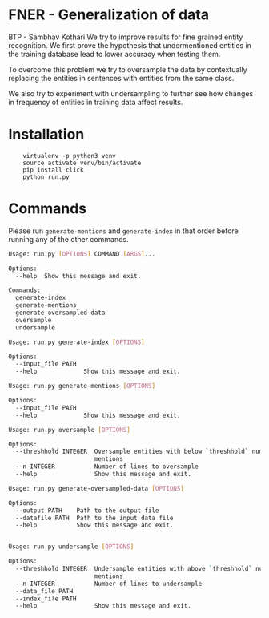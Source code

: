 # FNER - Generalization of data

BTP - Sambhav Kothari 
We try to improve results for fine grained entity recognition. We first prove the hypothesis that 
undermentioned entities in the training database lead to lower accuracy when testing them.

To overcome this problem we try to oversample the data by contextually replacing the entities in sentences with entities from the same class.

We also try to experiment with undersampling to further see how changes in frequency of entities in training data affect results.

# Installation
        virtualenv -p python3 venv
        source activate venv/bin/activate
        pip install click
        python run.py

# Commands
Please run `generate-mentions` and `generate-index` in that order before running any of the other commands.
```bash
Usage: run.py [OPTIONS] COMMAND [ARGS]...

Options:
  --help  Show this message and exit.

Commands:
  generate-index
  generate-mentions
  generate-oversampled-data
  oversample
  undersample

Usage: run.py generate-index [OPTIONS]

Options:
  --input_file PATH
  --help             Show this message and exit.

Usage: run.py generate-mentions [OPTIONS]

Options:
  --input_file PATH
  --help             Show this message and exit.

Usage: run.py oversample [OPTIONS]

Options:
  --threshhold INTEGER  Oversample entities with below `threshhold` number of
                        mentions
  --n INTEGER           Number of lines to oversample
  --help                Show this message and exit.

Usage: run.py generate-oversampled-data [OPTIONS]

Options:
  --output PATH    Path to the output file
  --datafile PATH  Path to the input data file
  --help           Show this message and exit.


Usage: run.py undersample [OPTIONS]

Options:
  --threshhold INTEGER  Undersample entities with above `threshhold` number of
                        mentions
  --n INTEGER           Number of lines to undersample
  --data_file PATH
  --index_file PATH
  --help                Show this message and exit.
  
```
